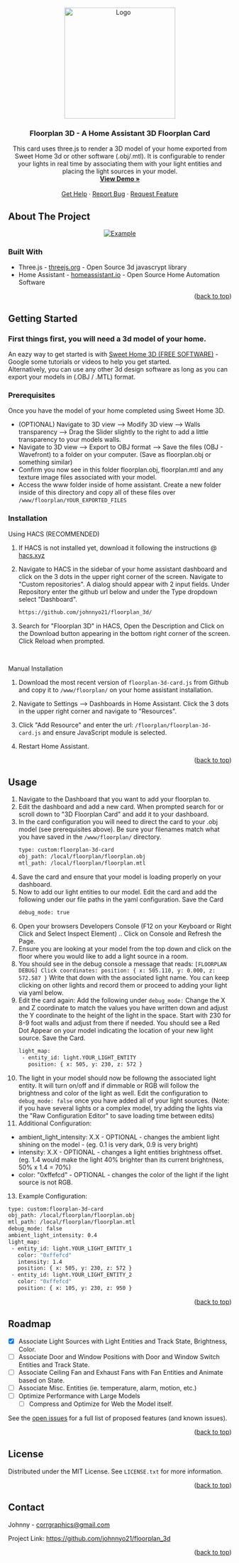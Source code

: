 <a id="readme-top"></a>

<!-- PROJECT LOGO -->
<br />
<div align="center">
  <a href="https://github.com/johnnyo21/floorplan_3d">
    <img src="images/floorplan_3d_logo.png" alt="Logo" width="250" height="250">
  </a>

<h3 align="center">Floorplan 3D - A Home Assistant 3D Floorplan Card</h3>

  <p align="center">
    This card uses three.js to render a 3D model of your home exported from Sweet Home 3d or other software (.obj/.mtl). It is configurable to render your lights in real time by associating them with your light entities and placing the light sources in your model.
    <br />
    <a href="https://github.com/johnnyo21/floorplan_3d"><strong>View Demo »</strong></a>
    <br />
    <br />
    <a href="https://github.com/johnnyo21/floorplan_3d">Get Help</a>
    &middot;
    <a href="https://github.com/johnnyo21/floorplan_3d/issues/new?labels=bug&template=bug-report---.md">Report Bug</a>
    &middot;
    <a href="https://github.com/johnnyo21/floorplan_3d/issues/new?labels=enhancement&template=feature-request---.md">Request Feature</a>
  </p>
</div>



<!-- ABOUT THE PROJECT -->
## About The Project

<div align="center">
  <a href="https://github.com/johnnyo21/floorplan_3d">
    <img src="images/floorplan_3d_example.png" alt="Example" >
  </a>
</div>


### Built With

* Three.js - <a href="https://threejs.org">threejs.org</a> - Open Source 3d javascrypt library
* Home Assistant - <a href="https://homeassistant.io">homeassistant.io</a> - Open Source Home Automation Software

<p align="right">(<a href="#readme-top">back to top</a>)</p>


<!-- GETTING STARTED -->
## Getting Started

<h3>First things first, you will need a 3d model of your home. </h3>
<p>An eazy way to get started is with <a href="https://www.sweethome3d.com/">Sweet Home 3D (FREE SOFTWARE)</a> - Google some tutorials or videos to help you get started.
<br />
Alternatively, you can use any other 3d design software as long as you can export your models in (.OBJ / .MTL) format.</p>

### Prerequisites

Once you have the model of your home completed using Sweet Home 3D.
* (OPTIONAL) Navigate to 3D view --> Modify 3D view --> Walls transparency --> Drag the Slider slightly to the right to add a little transparency to your models walls.
* Navigate to 3D view --> Export to OBJ format --> Save the files (OBJ - Wavefront) to a folder on your computer. (Save as floorplan.obj or something similar)
* Confirm you now see in this folder floorplan.obj, floorplan.mtl and any texture image files associated with your model.
* Access the www folder inside of home assistant. Create a new folder inside of this directory and copy all of these files over `/www/floorplan/YOUR_EXPORTED_FILES`



### Installation

Using HACS (RECOMMENDED)

1. If HACS is not installed yet, download it following the instructions @ <a href="https://hacs.xyz/docs/setup/download/">hacs.xyz</a>
2. Navigate to HACS in the sidebar of your home assistant dashboard and click on the 3 dots in the upper right corner of the screen. Navigate to "Custom repositories".  A dialog should appear with 2 input fields. Under Repository enter the github url below and under the Type dropdown select "Dashboard".
   ```sh
   https://github.com/johnnyo21/floorplan_3d/
   ```
3. Search for "Floorplan 3D" in HACS, Open the Description and Click on the Download button appearing in the bottom right corner of the screen. Click Reload when prompted.

   <br />
Manual Installation

1. Download the most recent version of `floorplan-3d-card.js` from Github and copy it to `/www/floorplan/` on your home assistant installation. 
  
2. Navigate to Settings --> Dashboards in Home Assistant.  Click the 3 dots in the upper right corner and navigate to "Resources".

3. Click "Add Resource" and enter the url: `/floorplan/floorplan-3d-card.js` and ensure JavaScript module is selected.
   
4. Restart Home Assistant.

<p align="right">(<a href="#readme-top">back to top</a>)</p>



<!-- USAGE EXAMPLES -->
## Usage

1. Navigate to the Dashboard that you want to add your floorplan to.
2. Edit the dashboard and add a new card.  When prompted search for or scroll down to "3D Floorplan Card" and add it to your dashboard.
3. In the card configuration you will need to direct the card to your .obj model (see prerequisites above).  Be sure your filenames match what you have saved in the `/www/floorplan/` directory. 
   ```sh
   type: custom:floorplan-3d-card
   obj_path: /local/floorplan/floorplan.obj
   mtl_path: /local/floorplan/floorplan.mtl
   ```
4. Save the card and ensure that your model is loading properly on your dashboard.
5. Now to add our light entities to our model. Edit the card and add the following under our file paths in the yaml configuration. Save the Card
   ```sh
   debug_mode: true
   ```
6. Open your browsers Developers Console (F12 on your Keyboard or Right Click and Select Inspect Element) .. Click on Console and Refresh the Page.
7. Ensure you are looking at your model from the top down and click on the floor where you would like to add a light source in a room.
8. You should see in the debug console a message that reads: `[FLOORPLAN DEBUG] Click coordinates: position: { x: 505.110, y: 0.000, z: 572.587 }` Write that down with the associated light name. You can keep clicking on other lights and record them or proceed to adding your light via yaml below. 
9. Edit the card again: Add the following under `debug_mode:` Change the X and Z coordinate to match the values you have written down and adjust the Y coordinate to the height of the light in the space.  Start with 230 for 8-9 foot walls and adjust from there if needed. You should see a Red Dot Appear on your model indicating the location of your new light source.  Save the Card. 
   ```sh
   light_map:
    - entity_id: light.YOUR_LIGHT_ENTITY
      position: { x: 505, y: 230, z: 572 }
   ```
10. The light in your model should now be followng the associated light entity.  It will turn on/off and if dimmable or RGB will follow the brightness and color of the light as well. Edit the configuration to `debug_mode: false` once you have added all of your light sources.  (Note: if you have several lights or a complex model, try adding the lights via the "Raw Configuration Editor" to save loading time between edits)
11. Additional Configuration:
   * ambient_light_intensity: X.X - OPTIONAL - changes the ambient light shining on the model - (eg. 0.1 is very dark, 0.9 is very bright)
   * intensity: X.X - OPTIONAL - changes a light entities brightness offset. (eg. 1.4 would make the light 40% brighter than its current brightness, 50% x 1.4 = 70%)
   * color: "0xffefcd" - OPTIONAL - changes the color of the light if the light source is not RGB.

13. Example Configuration:
   ```sh
   type: custom:floorplan-3d-card
   obj_path: /local/floorplan/floorplan.obj
   mtl_path: /local/floorplan/floorplan.mtl
   debug_mode: false
   ambient_light_intensity: 0.4
   light_map:
    - entity_id: light.YOUR_LIGHT_ENTITY_1
      color: "0xffefcd"
      intensity: 1.4
      position: { x: 505, y: 230, z: 572 }
    - entity_id: light.YOUR_LIGHT_ENTITY_2
      color: "0xffefcd"
      position: { x: 105, y: 230, z: 950 }
   ```

<p align="right">(<a href="#readme-top">back to top</a>)</p>



<!-- ROADMAP -->
## Roadmap

- [X] Associate Light Sources with Light Entities and Track State, Brightness, Color.
- [ ] Associate Door and Window Positions with Door and Window Switch Entities and Track State.
- [ ] Associate Ceiling Fan and Exhaust Fans with Fan Entities and Animate based on State.
- [ ] Associate Misc. Entities (ie. temperature, alarm, motion, etc.)
- [ ] Optimize Performance with Large Models
    - [ ] Compress and Optimize for Web the Model itself. 

See the [open issues](https://github.com/github_username/repo_name/issues) for a full list of proposed features (and known issues).

<p align="right">(<a href="#readme-top">back to top</a>)</p>


<!-- LICENSE -->
## License

Distributed under the MIT License. See `LICENSE.txt` for more information.

<p align="right">(<a href="#readme-top">back to top</a>)</p>



<!-- CONTACT -->
## Contact

Johnny - corrgraphics@gmail.com

Project Link: https://github.com/johnnyo21/floorplan_3d

<p align="right">(<a href="#readme-top">back to top</a>)</p>
